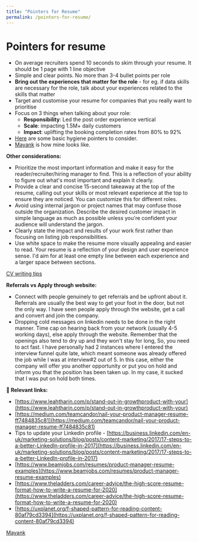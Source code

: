 ```yaml
---
title: "Pointers for Resume"
permalink: /pointers-for-resume/
---
```

# Pointers for resume

- On average recruiters spend 10 seconds to skim through your resume. It should be 1 page with 1 line objective
- Simple and clear points. No more than 3-4 bullet points per role
- **Bring out the experiences that matter for the role** - for eg. if data skills are necessary for the role, talk about your experiences related to the skills that matter
- Target and customise your resume for companies that you really want to prioritise
- Focus on 3 things when talking about your role:
    - **Responsibility**: Led the post order experience vertical
    - **Scale**: impacting 1.5M+ daily customers
    - **Impact**: uplifting the booking completion rates from 80% to 92%
- [Here](https://www.notion.so/409a40e72b4d445f94b17b69af80a94e?pvs=21) are some basic hygiene pointers to consider.
- [Mayank](2025-01-01-mayank.md) is how mine looks like.

**Other considerations:**

- Prioritize the most important information and make it easy for the reader/recruiter/hiring manager to find. This is a reflection of your ability to figure out what's most important and explain it clearly.
- Provide a clear and concise 15-second takeaway at the top of the resume, calling out your skills or most relevant experience at the top to ensure they are noticed. You can customize this for different roles.
- Avoid using internal jargon or project names that may confuse those outside the organization. Describe the desired customer impact in simple language as much as possible unless you're confident your audience will understand the jargon.
- Clearly state the impact and results of your work first rather than focusing on listing job responsibilities.
- Use white space to make the resume more visually appealing and easier to read. Your resume is a reflection of your design and user experience sense. I'd aim for at least one empty line between each experience and a larger space between sections.

[CV writing tips](CV%20writing%20tips%20a7622722942a4fb59a633f6d1da31246.md)

**Referrals vs Apply through website:**

- Connect with people genuinely to get referrals and be upfront about it. Referrals are usually the best way to get your foot in the door, but not the only way. I have seen people apply through the website, get a call and convert and join the company.
- Dropping cold messages on linkedin needs to be done in the right manner. Time cap on hearing back from your network (usually 4-5 working days), else apply through the website. Remember that the openings also tend to dry up and they won't stay for long, So, you need to act fast. I have personally had 2 instances where I entered the interview funnel quite late, which meant someone was already offered the job while I was at interview#2 out of 5. In this case, either the company will offer you another opportunity or put you on hold and inform you that the position has been taken up. In my case, it sucked that I was put on hold both times.

**🔗 Relevant links:**

- [https://www.leahtharin.com/p/stand-out-in-growthproduct-with-your](https://www.leahtharin.com/p/stand-out-in-growthproduct-with-your)
- [https://medium.com/teamcandor/nail-your-product-manager-resume-ff7484835c81](https://medium.com/teamcandor/nail-your-product-manager-resume-ff7484835c81)
- Tips to update your Linkedin profile - [https://business.linkedin.com/en-uk/marketing-solutions/blog/posts/content-marketing/2017/17-steps-to-a-better-LinkedIn-profile-in-2017](https://business.linkedin.com/en-uk/marketing-solutions/blog/posts/content-marketing/2017/17-steps-to-a-better-LinkedIn-profile-in-2017)
- [https://www.beamjobs.com/resumes/product-manager-resume-examples](https://www.beamjobs.com/resumes/product-manager-resume-examples)
- [https://www.theladders.com/career-advice/the-high-score-resume-format-how-to-write-a-resume-for-2020](https://www.theladders.com/career-advice/the-high-score-resume-format-how-to-write-a-resume-for-2020)
- [https://uxplanet.org/f-shaped-pattern-for-reading-content-80af79cd3394](https://uxplanet.org/f-shaped-pattern-for-reading-content-80af79cd3394)

[Mayank](2025-01-01-mayank.md)